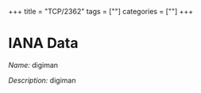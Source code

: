 +++
title = "TCP/2362"
tags = [""]
categories = [""]
+++

# IANA Data

_Name:_ digiman

_Description:_ digiman


